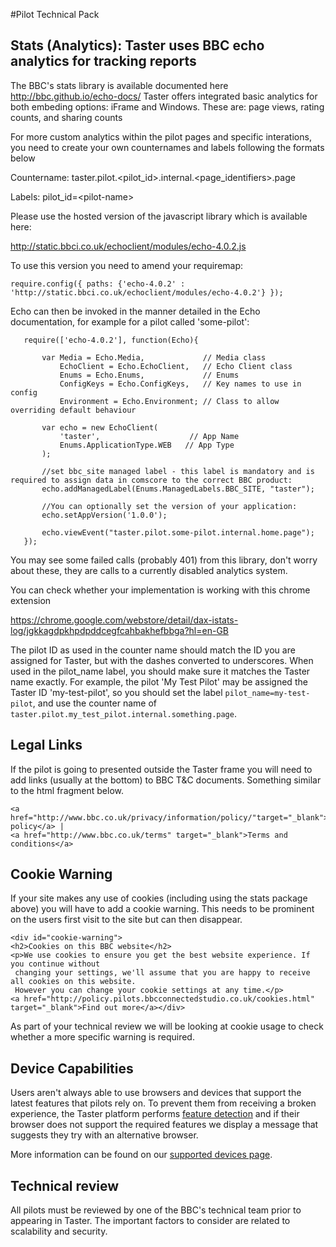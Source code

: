 #Pilot Technical Pack

## Stats (Analytics): Taster uses BBC echo analytics for tracking reports

The BBC's stats library is available documented here http://bbc.github.io/echo-docs/
Taster offers integrated basic analytics for both embeding options: iFrame and Windows. These are: page views, rating counts, and sharing counts

For more custom analytics within the pilot pages and specific interations, you need to create your own counternames and labels following the formats below

Countername: taster.pilot.&lt;pilot_id&gt;.internal.&lt;page_identifiers&gt;.page

Labels: pilot_id=&lt;pilot-name&gt;

Please use the hosted version of the javascript library which is available here:

http://static.bbci.co.uk/echoclient/modules/echo-4.0.2.js

To use this version you need to amend your requiremap:

```require.config({ paths: {'echo-4.0.2' : 'http://static.bbci.co.uk/echoclient/modules/echo-4.0.2'} });```

Echo can then be invoked in the manner detailed in the Echo documentation, for example for a pilot called 'some-pilot': 

```
   require(['echo-4.0.2'], function(Echo){

       var Media = Echo.Media,             // Media class
           EchoClient = Echo.EchoClient,   // Echo Client class
           Enums = Echo.Enums,             // Enums
           ConfigKeys = Echo.ConfigKeys,   // Key names to use in config
           Environment = Echo.Environment; // Class to allow overriding default behaviour

       var echo = new EchoClient(
           'taster',                    // App Name
           Enums.ApplicationType.WEB   // App Type
       );
       
       //set bbc_site managed label - this label is mandatory and is required to assign data in comscore to the correct BBC product:
       echo.addManagedLabel(Enums.ManagedLabels.BBC_SITE, "taster");

       //You can optionally set the version of your application:
       echo.setAppVersion('1.0.0');

       echo.viewEvent("taster.pilot.some-pilot.internal.home.page");
   });    
```

You may see some failed calls (probably 401) from this library, don't worry about these, they are calls to a currently disabled analytics system.

You can check whether your implementation is working with this chrome extension

https://chrome.google.com/webstore/detail/dax-istats-log/jgkkagdpkhpdpddcegfcahbakhefbbga?hl=en-GB
 
The pilot ID as used in the counter name should match the ID you are assigned for Taster, but with the dashes converted to underscores. When used in the pilot_name label, you should make sure it matches the Taster name exactly. For example, the pilot 'My Test Pilot' may be assigned the Taster ID 'my-test-pilot', so you should set the label `pilot_name=my-test-pilot`, and use the counter name of `taster.pilot.my_test_pilot.internal.something.page`.

## Legal Links

If the pilot is going to presented outside the Taster frame you will need to add links (usually at the bottom) to BBC 
T&C documents. Something similar to the html fragment below.

	<a href="http://www.bbc.co.uk/privacy/information/policy/"target="_blank">Privacy policy</a> | 
	<a href="http://www.bbc.co.uk/terms" target="_blank">Terms and conditions</a>
 
## Cookie Warning

If your site makes any use of cookies (including using the stats package above) you will have to add a cookie warning.
This needs to be prominent on the users first visit to the site but can then disappear.

	<div id="cookie-warning">
	<h2>Cookies on this BBC website</h2>
	<p>We use cookies to ensure you get the best website experience. If you continue without
	 changing your settings, we'll assume that you are happy to receive all cookies on this website. 
	 However you can change your cookie settings at any time.</p>
	<a href="http://policy.pilots.bbcconnectedstudio.co.uk/cookies.html" target="_blank">Find out more</a></div>

As part of your technical review we will be looking at cookie usage to check whether a more specific warning is required.

## Device Capabilities

Users aren't always able to use browsers and devices that support the latest features that pilots rely on. To prevent them from receiving a broken experience, the Taster platform performs [feature detection](https://modernizr.com/docs/#what-is-feature-detection) and if their browser does not support the required features we display a message that suggests they try with an alternative browser.

More information can be found on our [supported devices page](supported-devices.md).

## Technical review

All pilots must be reviewed by one of the BBC's technical team prior to appearing in Taster. The important
factors to consider are related to scalability and security.

